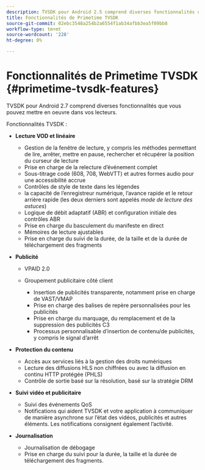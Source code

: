 ```yaml
---
description: TVSDK pour Android 2.5 comprend diverses fonctionnalités que vous pouvez mettre en oeuvre dans vos lecteurs.
title: Fonctionnalités de Primetime TVSDK
source-git-commit: 02ebc3548a254b2a6554f1ab34afbb3ea5f09bb8
workflow-type: tm+mt
source-wordcount: '228'
ht-degree: 0%

---
```


# Fonctionnalités de Primetime TVSDK {#primetime-tvsdk-features}

TVSDK pour Android 2.7 comprend diverses fonctionnalités que vous pouvez mettre en oeuvre dans vos lecteurs.

Fonctionnalités TVSDK :

* **Lecture VOD et linéaire**

   * Gestion de la fenêtre de lecture, y compris les méthodes permettant de lire, arrêter, mettre en pause, rechercher et récupérer la position du curseur de lecture
   * Prise en charge de la relecture d’événement complet
   * Sous-titrage codé (608, 708, WebVTT) et autres formes audio pour une accessibilité accrue
   * Contrôles de style de texte dans les légendes
   * la capacité de l’enregistreur numérique, l’avance rapide et le retour arrière rapide (les deux derniers sont appelés *mode de lecture des astuces*)
   * Logique de débit adaptatif (ABR) et configuration initiale des contrôles ABR
   * Prise en charge du basculement du manifeste en direct
   * Mémoires de lecture ajustables
   * Prise en charge du suivi de la durée, de la taille et de la durée de téléchargement des fragments

* **Publicité**

   * VPAID 2.0
   * Groupement publicitaire côté client

      * Insertion de publicités transparente, notamment prise en charge de VAST/VMAP
      * Prise en charge des balises de repère personnalisées pour les publicités
      * Prise en charge du marquage, du remplacement et de la suppression des publicités C3
      * Processus personnalisable d’insertion de contenu/de publicités, y compris le signal d’arrêt

* **Protection du contenu**

   * Accès aux services liés à la gestion des droits numériques
   * Lecture des diffusions HLS non chiffrées ou avec la diffusion en continu HTTP protégée (PHLS)
   * Contrôle de sortie basé sur la résolution, basé sur la stratégie DRM

* **Suivi vidéo et publicitaire**

   * Suivi des événements QoS
   * Notifications qui aident TVSDK et votre application à communiquer de manière asynchrone sur l’état des vidéos, publicités et autres éléments. Les notifications consignent également l’activité.

* **Journalisation**

   * Journalisation de débogage
   * Prise en charge du suivi pour la durée, la taille et la durée de téléchargement des fragments.

